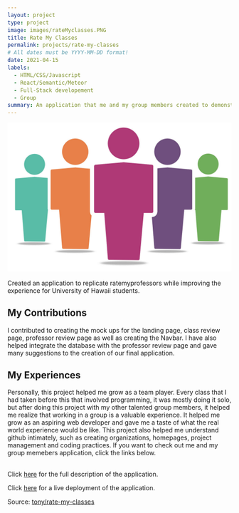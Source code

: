 ```yaml
---
layout: project
type: project
image: images/rateMyclasses.PNG
title: Rate My Classes
permalink: projects/rate-my-classes
# All dates must be YYYY-MM-DD format!
date: 2021-04-15
labels:
  - HTML/CSS/Javascript
  - React/Semantic/Meteor
  - Full-Stack developement
  - Group
summary: An application that me and my group members created to demonstrate our knowledge of teamwork, project management, design patterns and full-stack experience.
---
```

<img class="ui medium right floated rounded image" src="../images/group.jpg">

Created an application to replicate ratemyprofessors while improving the experience for University of Hawaii students.
## My Contributions
I contributed to creating the mock ups for the landing page, class review page, professor review page as well as creating the Navbar. I have also helped integrate the database with the professor review page and gave many suggestions to the creation of our final application. 
## My Experiences
Personally, this project helped me grow as a team player. Every class that I had taken before this that involved programming, it was mostly doing it solo, but after doing this project with my other talented group members, it helped me realize that working in a group is a valuable experience. It helped me grow as an aspiring web developer and gave me a taste of what the real world experience would be like. This project also helped me understand github intimately, such as creating organizations, homepages, project management and coding practices. If you want to check out me and my group memebers application, click the links below.

<br>
Click <a href="https://rate-my-classes-manoa.github.io/">here</a> for the full description of the application.
<br>

Click <a href="https://ratemyclassesmanoa.club/#/">here</a> for a live deployment of the application.
<br>

Source: <a href="https://github.com/Rate-My-Classes-Manoa/rate-my-classes"><i class="large github icon"></i>tony/rate-my-classes</a>
